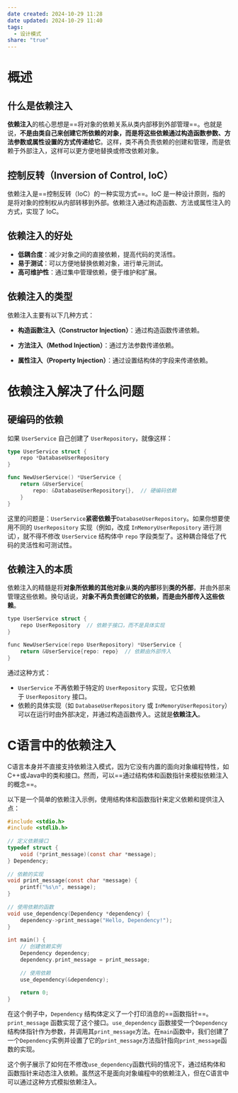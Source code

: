 ```yaml
---
date created: 2024-10-29 11:28
date updated: 2024-10-29 11:40
tags:
  - 设计模式
share: "true"
---
```


# 概述

## 什么是依赖注入

**依赖注入**的核心思想是==将对象的依赖关系从类内部移到外部管理==。也就是说，**不是由类自己来创建它所依赖的对象，而是将这些依赖通过构造函数参数、方法参数或属性设置的方式传递给它**。这样，类不再负责依赖的创建和管理，而是依赖于外部注入，这样可以更方便地替换或修改依赖对象。

## 控制反转（Inversion of Control, IoC）

依赖注入是==控制反转（IoC）的一种实现方式==。IoC 是一种设计原则，指的是将对象的控制权从内部转移到外部。依赖注入通过构造函数、方法或属性注入的方式，实现了 IoC。

## 依赖注入的好处

- **低耦合度**：减少对象之间的直接依赖，提高代码的灵活性。
- **易于测试**：可以方便地替换依赖对象，进行单元测试。
- **高可维护性**：通过集中管理依赖，便于维护和扩展。

## 依赖注入的类型

依赖注入主要有以下几种方式：

- **构造函数注入（Constructor Injection）**：通过构造函数传递依赖。

- **方法注入（Method Injection）**：通过方法参数传递依赖。

- **属性注入（Property Injection）**：通过设置结构体的字段来传递依赖。

# 依赖注入解决了什么问题

## 硬编码的依赖

如果 `UserService` 自己创建了 `UserRepository`，就像这样：

```go
type UserService struct {
	repo *DatabaseUserRepository
}

func NewUserService() *UserService {
	return &UserService{
		repo: &DatabaseUserRepository{},  // 硬编码依赖
	}
}
```

这里的问题是：`UserService`**紧密依赖于**`DatabaseUserRepository`。如果你想要使用不同的 `UserRepository` 实现（例如，改成 `InMemoryUserRepository` 进行测试），就不得不修改 `UserService` 结构体中 `repo` 字段类型了。这种耦合降低了代码的灵活性和可测试性。

## 依赖注入的本质

依赖注入的精髓是将**对象所依赖的其他对象**从**类的内部**移到**类的外部**，并由外部来管理这些依赖。换句话说，**对象不再负责创建它的依赖，而是由外部传入这些依赖**。

```c
type UserService struct {
    repo UserRepository  // 依赖于接口，而不是具体实现
}

func NewUserService(repo UserRepository) *UserService {
    return &UserService{repo: repo}  // 依赖由外部传入
}
```

通过这种方式：

- `UserService` 不再依赖于特定的 `UserRepository` 实现，它只依赖于 `UserRepository` 接口。
- 依赖的具体实现（如 `DatabaseUserRepository` 或 `InMemoryUserRepository`）可以在运行时由外部决定，并通过构造函数传入。这就是**依赖注入**。

# C语言中的依赖注入

C语言本身并不直接支持依赖注入模式，因为它没有内置的面向对象编程特性，如C++或Java中的类和接口。然而，可以==通过结构体和函数指针来模拟依赖注入的概念==。

以下是一个简单的依赖注入示例，使用结构体和函数指针来定义依赖和提供注入点：

```c
#include <stdio.h>
#include <stdlib.h>
 
// 定义依赖接口
typedef struct {
    void (*print_message)(const char *message);
} Dependency;
 
// 依赖的实现
void print_message(const char *message) {
    printf("%s\n", message);
}
 
// 使用依赖的函数
void use_dependency(Dependency *dependency) {
    dependency->print_message("Hello, Dependency!");
}
 
int main() {
    // 创建依赖实例
    Dependency dependency;
    dependency.print_message = print_message;
 
    // 使用依赖
    use_dependency(&dependency);
 
    return 0;
}
```

在这个例子中，`Dependency` 结构体定义了一个打印消息的==函数指针==。`print_message` 函数实现了这个接口。`use_dependency` 函数接受一个`Dependency`结构体指针作为参数，并调用其`print_message`方法。在`main`函数中，我们创建了一个`Dependency`实例并设置了它的`print_message`方法指针指向`print_message`函数的实现。

这个例子展示了如何在不修改`use_dependency`函数代码的情况下，通过结构体和函数指针来动态注入依赖。虽然这不是面向对象编程中的依赖注入，但在C语言中可以通过这种方式模拟依赖注入。
